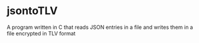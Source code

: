 # jsontoTLV


A program written in C that reads JSON entries in a file and writes them in a file encrypted in TLV format 
